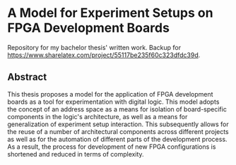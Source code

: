 # A Model for Experiment Setups on FPGA Development Boards

Repository for my bachelor thesis' written work. Backup for https://www.sharelatex.com/project/55117be235f60c323dfdc39d.

## Abstract
This thesis proposes a model for the application of FPGA development boards as a tool for experimentation with digital logic. This model adopts the concept of an address space as a means for isolation of board-specific components in the logic's architecture, as well as a means for generalization of experiment setup interaction. This subsequently allows for the reuse of a number of architectural components across different projects as well as for the automation of different parts of the development process. As a result, the process for development of new FPGA configurations is shortened and reduced in terms of complexity.
